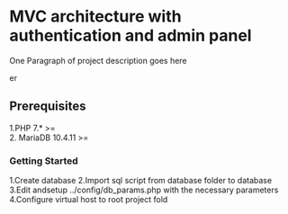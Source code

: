 # MVC architecture with authentication and admin panel
One Paragraph of project description goes here

er

## Prerequisites
1.PHP 7.* >=  
2. MariaDB 10.4.11 >=


### Getting Started
1.Create database 
2.Import sql script from database folder to database
3.Edit andsetup ../config/db_params.php  with the necessary parameters
4.Configure virtual host to root project fold


